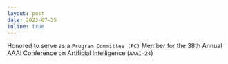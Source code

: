 ```yaml
---
layout: post
date: 2023-07-25
inline: true
---
```


Honored to serve as a `Program Committee (PC)` Member for the 38th Annual AAAI Conference on Artificial Intelligence (`AAAI-24`)
